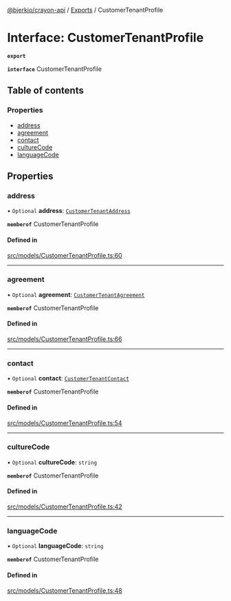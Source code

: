 [@bjerkio/crayon-api](../README.md) / [Exports](../modules.md) / CustomerTenantProfile

# Interface: CustomerTenantProfile

**`export`**

**`interface`** CustomerTenantProfile

## Table of contents

### Properties

- [address](CustomerTenantProfile.md#address)
- [agreement](CustomerTenantProfile.md#agreement)
- [contact](CustomerTenantProfile.md#contact)
- [cultureCode](CustomerTenantProfile.md#culturecode)
- [languageCode](CustomerTenantProfile.md#languagecode)

## Properties

### address

• `Optional` **address**: [`CustomerTenantAddress`](CustomerTenantAddress.md)

**`memberof`** CustomerTenantProfile

#### Defined in

[src/models/CustomerTenantProfile.ts:60](https://github.com/bjerkio/crayon-api-js/blob/22cd66d/src/models/CustomerTenantProfile.ts#L60)

___

### agreement

• `Optional` **agreement**: [`CustomerTenantAgreement`](CustomerTenantAgreement.md)

**`memberof`** CustomerTenantProfile

#### Defined in

[src/models/CustomerTenantProfile.ts:66](https://github.com/bjerkio/crayon-api-js/blob/22cd66d/src/models/CustomerTenantProfile.ts#L66)

___

### contact

• `Optional` **contact**: [`CustomerTenantContact`](CustomerTenantContact.md)

**`memberof`** CustomerTenantProfile

#### Defined in

[src/models/CustomerTenantProfile.ts:54](https://github.com/bjerkio/crayon-api-js/blob/22cd66d/src/models/CustomerTenantProfile.ts#L54)

___

### cultureCode

• `Optional` **cultureCode**: `string`

**`memberof`** CustomerTenantProfile

#### Defined in

[src/models/CustomerTenantProfile.ts:42](https://github.com/bjerkio/crayon-api-js/blob/22cd66d/src/models/CustomerTenantProfile.ts#L42)

___

### languageCode

• `Optional` **languageCode**: `string`

**`memberof`** CustomerTenantProfile

#### Defined in

[src/models/CustomerTenantProfile.ts:48](https://github.com/bjerkio/crayon-api-js/blob/22cd66d/src/models/CustomerTenantProfile.ts#L48)
